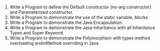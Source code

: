 1. Write a Program to define the Default constructor (no-arg constructor) and Parameterized constructor.
2. Write a Program to demonstrate the use of the static variable, blocks.
3. Write a Program to demonstrate the Java Encapsulation.
4. Write a Program to demonstrate the Java Inheritance with all Inheritance Types and Super Keyword.
5. Write a Program to demonstrate the Polymorphism with types method overloading andmMethod overriding in Java
